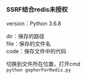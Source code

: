 ### SSRF结合redis未授权
version：Python 3.6.8

dir：保存的路径  
file：保存的文件名  
code：保存文件中的代码  

切换到文件所在位置，打开cmd  
`python gopherForRedis.py`
